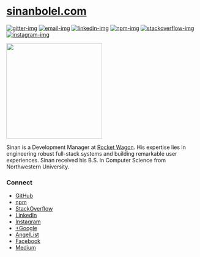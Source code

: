 # [sinanbolel.com](https://sinanbolel.com)

[![gitter-img]][gitter-url]
[![email-img]][email-url]
[![linkedin-img]][linkedin-url]
[![npm-img]][npm-url]
[![stackoverflow-img]][stackoverflow-url]
[![instagram-img]][instagram-url]

<img href="https://sinanbolel.com" src="https://sinanbolel.com/sinan-bolel.jpeg" width="250" height="250"/>

Sinan is a Development Manager at [Rocket Wagon](http://rw.co). His expertise lies in engineering robust full-stack systems and building remarkable user experiences. Sinan received his B.S. in Computer Science from Northwestern University.

### Connect

* [GitHub](https://github.com/sbolel)
* [npm](https://www.npmjs.com/~sinanbolel)
* [StackOverflow](http://stackoverflow.com/users/1526037/sinan-bolel)
* [LinkedIn](https://www.linkedin.com/in/sinanbolel)
* [Instagram](https://www.instagram.com/sinan.bolel/)
* [+Google](https://plus.google.com/+SinanBolel)
* [AngelList](https://angel.co/sinanbolel)
* [Facebook](https://www.facebook.com/sinanbolel.co/?ref=github)
* [Medium](https://medium.com/@sinbols)

[sinan-url]: https://sinanbolel.com
[sinan-image]: https://sinanbolel.com/sinan-bolel.jpeg

[email-url]: mailto:hi@sinanbolel.com
[email-img]: https://img.shields.io/badge/-email-3F51B5.svg

[github-url]: https://github.com/sbolel
[github-img]: https://img.shields.io/badge/-github-90A4AE.svg

[npm-url]: https://www.npmjs.com/~sinanbolel
[npm-img]: https://img.shields.io/badge/-npmjs-c12127.svg

[linkedin-url]: https://www.linkedin.com/in/sinanbolel
[linkedin-img]: https://img.shields.io/badge/-linkedin-02689f.svg

[stackoverflow-url]: http://stackoverflow.com/users/1526037/sinan-bolel
[stackoverflow-img]: https://img.shields.io/badge/-stackoverflow-f48024.svg

[instagram-url]: https://www.instagram.com/sinan.bolel/
[instagram-img]: https://img.shields.io/badge/-instagram-cb3b63.svg

[gitter-url]: https://gitter.im/sbolel/sbolel?utm_source=share-link&utm_medium=link&utm_campaign=share-link
[gitter-img]: https://img.shields.io/badge/gitter-let's_chat-1dce73.svg?logo=data%3Aimage%2Fsvg%2Bxml%3Bbase64%2CPD94bWwgdmVyc2lvbj0iMS4wIiBlbmNvZGluZz0iVVRGLTgiPz4NCjxzdmcgeG1sbnM9Imh0dHA6Ly93d3cudzMub3JnLzIwMDAvc3ZnIj48cmVjdCB4PSIwIiB5PSI1IiBmaWxsPSIjZmZmIiB3aWR0aD0iMSIgaGVpZ2h0PSI1Ii8%2BPHJlY3QgeD0iMiIgeT0iNiIgZmlsbD0iI2ZmZiIgd2lkdGg9IjEiIGhlaWdodD0iNyIvPjxyZWN0IHg9IjQiIHk9IjYiIGZpbGw9IiNmZmYiIHdpZHRoPSIxIiBoZWlnaHQ9IjciLz48cmVjdCB4PSI2IiB5PSI2IiBmaWxsPSIjZmZmIiB3aWR0aD0iMSIgaGVpZ2h0PSI0Ii8%2BPC9zdmc%2B&logoWidth=8
